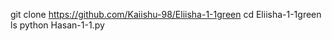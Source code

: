 git clone https://github.com/Kaiishu-98/Eliisha-1-1green
cd Eliisha-1-1green
ls
python Hasan-1-1.py
